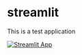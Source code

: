 # streamlit
This is a test application

[![Streamlit App](https://static.streamlit.io/badges/streamlit_badge_black_white.svg)](https://share.streamlit.io/sandorcumberbane/streamlit/main/iris.py)
